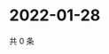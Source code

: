 # 2022-01-28

共 0 条

<!-- BEGIN WEIBO -->
<!-- 最后更新时间 Fri Jan 28 2022 02:13:44 GMT+0800 (China Standard Time) -->

<!-- END WEIBO -->
